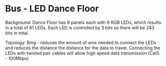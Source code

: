 # Bus - LED Dance Floor

Background: Dance Floor has 9 panels each with 9 RGB LEDs, which results in a total of 81 LEDs. Each LED is controlled by 3 bits so there will be 243 bits in total. 

Topology: Ring - reduces the amount of wire needed to connect the LEDs and reduces the distance the distance for the data to travel. Connecting the LEDs with twisted pair cables will allow high speed data transmission (Cat5 - 100Mbps) 
